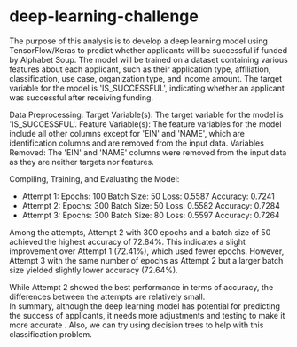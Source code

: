 # deep-learning-challenge

The purpose of this analysis is to develop a deep learning model using TensorFlow/Keras to predict whether applicants will be successful if funded by Alphabet Soup. The model will be trained on a dataset containing various features about each applicant, such as their application type, affiliation, classification, use case, organization type, and income amount. The target variable for the model is 'IS_SUCCESSFUL', indicating whether an applicant was successful after receiving funding.

Data Preprocessing:
Target Variable(s): The target variable for the model is 'IS_SUCCESSFUL'.
Feature Variable(s): The feature variables for the model include all other columns except for 'EIN' and 'NAME', which are identification columns and are removed from the input data.
Variables Removed: The 'EIN' and 'NAME' columns were removed from the input data as they are neither targets nor features.

Compiling, Training, and Evaluating the Model:

- Attempt 1:
Epochs: 100
Batch Size: 50
Loss: 0.5587
Accuracy: 0.7241
- Attempt 2:
Epochs: 300
Batch Size: 50
Loss: 0.5582
Accuracy: 0.7284
- Attempt 3:
Epochs: 300
Batch Size: 80
Loss: 0.5597
Accuracy: 0.7264

Among the attempts, Attempt 2 with 300 epochs and a batch size of 50 achieved the highest accuracy of 72.84%. This indicates a slight improvement over Attempt 1 (72.41%), which used fewer epochs. However, Attempt 3 with the same number of epochs as Attempt 2 but a larger batch size yielded slightly lower accuracy (72.64%).

While Attempt 2 showed the best performance in terms of accuracy, the differences between the attempts are relatively small.  
In summary, although the deep learning model has potential for predicting the success of applicants, it needs more adjustments and testing to make it more accurate . Also, we can try using decision trees to help with this classification problem.
